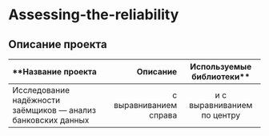 # Assessing-the-reliability
## Описание проекта
| **Название проекта | Описание | Используемые библиотеки** |
| :-------------------- | ---------------------: |:---------------------------:|
| Исследование надёжности заёмщиков — анализ банковских данных | с выравниванием справа | и с выравниванием по центру |

